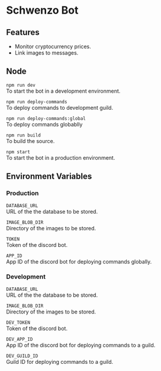 # Schwenzo Bot

## Features
- Monitor cryptocurrency prices.
- Link images to messages.

## Node
```npm run dev```  
To start the bot in a development environment.

```npm run deploy-commands```  
To deploy commands to development guild.

```npm run deploy-commands:global```  
To deploy commands globablly

```npm run build```  
To build the source.

```npm start```  
To start the bot in a production environment.

## Environment Variables

### Production
```DATABASE_URL```  
URL of the the database to be stored.

```IMAGE_BLOB_DIR```  
Directory of the images to be stored.

```TOKEN```  
Token of the discord bot.

```APP_ID```  
App ID of the discord bot for deploying commands globally.

### Development
```DATABASE_URL```  
URL of the the database to be stored.

```IMAGE_BLOB_DIR```  
Directory of the images to be stored.

```DEV_TOKEN```  
Token of the discord bot.

```DEV_APP_ID```  
App ID of the discord bot for deploying commands to a guild.

```DEV_GUILD_ID```  
Guild ID for deploying commands to a guild.
